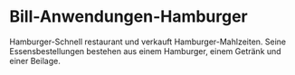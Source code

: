 # Bill-Anwendungen-Hamburger
 Hamburger-Schnell restaurant und verkauft Hamburger-Mahlzeiten. Seine Essensbestellungen bestehen aus einem Hamburger, einem Getränk und einer Beilage.
